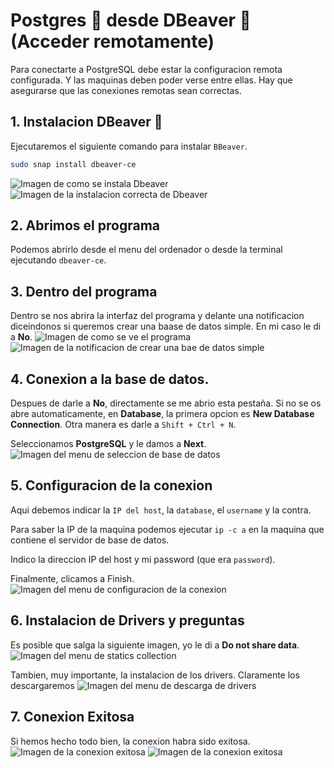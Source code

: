 # Postgres 🐘 desde DBeaver 🦫 (Acceder remotamente)
Para conectarte a PostgreSQL debe estar la configuracion remota configurada. Y las maquinas deben poder verse entre ellas. Hay que asegurarse que las conexiones remotas sean correctas.

## 1. Instalacion DBeaver 🦫
Ejecutaremos el siguiente comando para instalar `BBeaver`.
```bash
sudo snap install dbeaver-ce
```
![Imagen de como se instala Dbeaver](img/dbeaver/dbeaver_001.PNG)
![Imagen de la instalacion correcta de Dbeaver](img/dbeaver/dbeaver_002.PNG)

## 2. Abrimos el programa
Podemos abrirlo desde el menu del ordenador o desde la terminal ejecutando `dbeaver-ce`.

## 3. Dentro del programa
Dentro se nos abrira la interfaz del programa y delante una notificacion diceindonos si queremos crear una baase de datos simple. En mi caso le di a **No**.
![Imagen de como se ve el programa](img/dbeaver/dbeaver_004.PNG)
![Imagen de la notificacion de crear una bae de datos simple](img/dbeaver/dbeaver_003.PNG)

## 4. Conexion a la base de datos.
Despues de darle a **No**, directamente se me abrio esta pestaña. Si no se os abre automaticamente, en **Database**, la primera opcion es **New Database Connection**. Otra manera es darle a `Shift + Ctrl + N`.

Seleccionamos **PostgreSQL** y le damos a **Next**.
![Imagen del menu de seleccion de base de datos](img/dbeaver/dbeaver_005.PNG)

## 5. Configuracion de la conexion
Aqui debemos indicar la `IP del host`, la `database`, el `username` y la contra.

Para saber la IP de la maquina podemos ejecutar `ip -c a` en la maquina que contiene el servidor de base de datos.

Indico la direccion IP del host y mi password (que era `password`).

Finalmente, clicamos a Finish.
![Imagen del menu de configuracion de la conexion](img/dbeaver/dbeaver_006.PNG)

## 6. Instalacion de Drivers y preguntas
Es posible que salga la siguiente imagen, yo le di a **Do not share data**.
![Imagen del menu de statics collection](img/dbeaver/dbeaver_007.PNG)

Tambien, muy importante, la instalacion de los drivers. Claramente los descargaremos
![Imagen del menu de descarga de drivers](img/dbeaver/dbeaver_008.PNG)

## 7. Conexion Exitosa
Si hemos hecho todo bien, la conexion habra sido exitosa.
![Imagen de la conexion exitosa](img/dbeaver/dbeaver_009.PNG)
![Imagen de la conexion exitosa](img/dbeaver/dbeaver_010.PNG)
